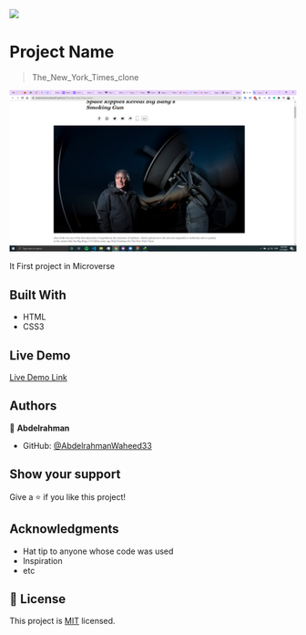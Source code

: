 ![](https://img.shields.io/badge/Microverse-blueviolet)
# Project Name

> The_New_York_Times_clone


![screenshot](./assets/images/screenshot.png)

It First project in Microverse

## Built With

- HTML
- CSS3

## Live Demo

[Live Demo Link](https://abdelrahmanwaheed33.github.io/The_New_York_Times_clone/)







## Authors

👤 **Abdelrahman**

- GitHub: [@AbdelrahmanWaheed33](https://github.com/AbdelrahmanWaheed33)


## Show your support

Give a ⭐️ if you like this project!

## Acknowledgments

- Hat tip to anyone whose code was used
- Inspiration
- etc

## 📝 License

This project is [MIT](lic.url) licensed.

